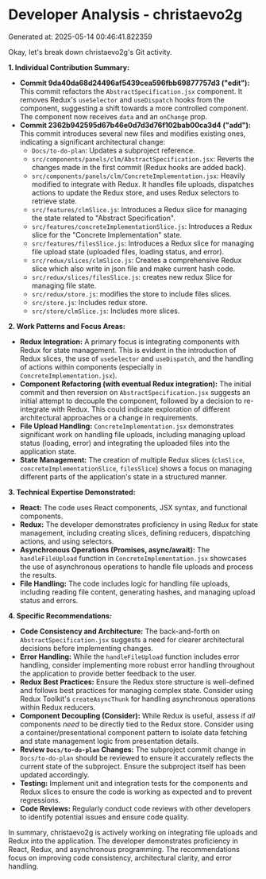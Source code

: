 # Developer Analysis - christaevo2g
Generated at: 2025-05-14 00:46:41.822359

Okay, let's break down christaevo2g's Git activity.

**1. Individual Contribution Summary:**

*   **Commit 9da40da68d24496af5439cea596fbb69877757d3 ("edit"):**  This commit refactors the `AbstractSpecification.jsx` component. It removes Redux's `useSelector` and `useDispatch` hooks from the component, suggesting a shift towards a more controlled component. The component now receives `data` and an `onChange` prop.
*   **Commit 2362b942595d67b46e0d7d3d76f102bab00ca3d4 ("add"):** This commit introduces several new files and modifies existing ones, indicating a significant architectural change:
    *   `Docs/to-do-plan`: Updates a subproject reference.
    *   `src/components/panels/clm/AbstractSpecification.jsx`: Reverts the changes made in the first commit (Redux hooks are added back).
    *   `src/components/panels/clm/ConcreteImplementation.jsx`:  Heavily modified to integrate with Redux.  It handles file uploads, dispatches actions to update the Redux store, and uses Redux selectors to retrieve state.
    *   `src/features/clmSlice.js`: Introduces a Redux slice for managing the state related to "Abstract Specification".
    *   `src/features/concreteImplementationSlice.js`: Introduces a Redux slice for the "Concrete Implementation" state.
    *   `src/features/filesSlice.js`: Introduces a Redux slice for managing file upload state (uploaded files, loading status, and error).
    *   `src/redux/slices/clmSlice.js`: Creates a comprehensive Redux slice which also write in json file and make current hash code.
    *   `src/redux/slices/filesSlice.js`: creates new redux Slice for managing file state.
    *   `src/redux/store.js`: modifies the store to include files slices.
    *   `src/store.js`: Includes redux store.
    *    `src/store/clmSlice.js`: Includes more slices.

**2. Work Patterns and Focus Areas:**

*   **Redux Integration:** A primary focus is integrating components with Redux for state management. This is evident in the introduction of Redux slices, the use of `useSelector` and `useDispatch`, and the handling of actions within components (especially in `ConcreteImplementation.jsx`).
*   **Component Refactoring (with eventual Redux integration):**  The initial commit and then reversion on `AbstractSpecification.jsx` suggests an initial attempt to decouple the component, followed by a decision to re-integrate with Redux.  This could indicate exploration of different architectural approaches or a change in requirements.
*   **File Upload Handling:**  `ConcreteImplementation.jsx` demonstrates significant work on handling file uploads, including managing upload status (loading, error) and integrating the uploaded files into the application state.
*   **State Management:** The creation of multiple Redux slices (`clmSlice`, `concreteImplementationSlice`, `filesSlice`) shows a focus on managing different parts of the application's state in a structured manner.

**3. Technical Expertise Demonstrated:**

*   **React:**  The code uses React components, JSX syntax, and functional components.
*   **Redux:**  The developer demonstrates proficiency in using Redux for state management, including creating slices, defining reducers, dispatching actions, and using selectors.
*   **Asynchronous Operations (Promises, async/await):**  The `handleFileUpload` function in `ConcreteImplementation.jsx` showcases the use of asynchronous operations to handle file uploads and process the results.
*   **File Handling:** The code includes logic for handling file uploads, including reading file content, generating hashes, and managing upload status and errors.

**4. Specific Recommendations:**

*   **Code Consistency and Architecture:** The back-and-forth on `AbstractSpecification.jsx` suggests a need for clearer architectural decisions before implementing changes.
*   **Error Handling:**  While the `handleFileUpload` function includes error handling, consider implementing more robust error handling throughout the application to provide better feedback to the user.
*   **Redux Best Practices:** Ensure the Redux store structure is well-defined and follows best practices for managing complex state. Consider using Redux Toolkit's `createAsyncThunk` for handling asynchronous operations within Redux reducers.
*   **Component Decoupling (Consider):** While Redux is useful, assess if *all* components *need* to be directly tied to the Redux store.  Consider using a container/presentational component pattern to isolate data fetching and state management logic from presentation details.
*   **Review `Docs/to-do-plan` Changes:**  The subproject commit change in `Docs/to-do-plan` should be reviewed to ensure it accurately reflects the current state of the subproject.  Ensure the subproject itself has been updated accordingly.
*   **Testing:** Implement unit and integration tests for the components and Redux slices to ensure the code is working as expected and to prevent regressions.
*   **Code Reviews:** Regularly conduct code reviews with other developers to identify potential issues and ensure code quality.

In summary, christaevo2g is actively working on integrating file uploads and Redux into the application.  The developer demonstrates proficiency in React, Redux, and asynchronous programming.  The recommendations focus on improving code consistency, architectural clarity, and error handling.
